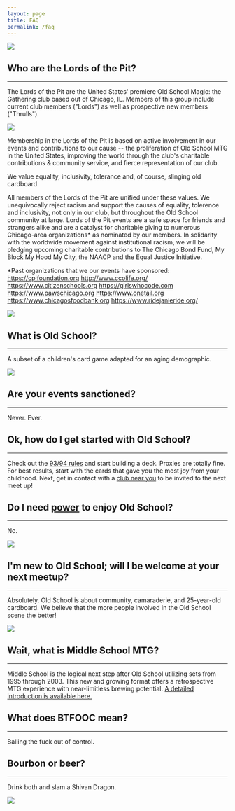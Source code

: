 ```yaml
---
layout: page
title: FAQ
permalink: /faq
---
```


![](/assets/images/site/faq.jpg)

## Who are the Lords of the Pit?

---

The Lords of the Pit are the United States' premiere Old School Magic: the Gathering club based out of Chicago, IL. Members of this group include current club members ("Lords") as well as prospective new members ("Thrulls").

![](/assets/images/2019/08/lotp.jpg)

Membership in the Lords of the Pit is based on active involvement in our events and contributions to our cause -- the proliferation of Old School MTG in the United States, improving the world through the club's charitable contributions & community service, and fierce representation of our club.

We value equality, inclusivity, tolerance and, of course, slinging old cardboard. 

All members of the Lords of the Pit are unified under these values. We unequivocally reject racism and support the causes of equality, tolerence and inclusivity, not only in our club, but throughout the Old School community at large. Lords of the Pit events are a safe space for friends and strangers alike and are a catalyst for charitable giving to numerous Chicago-area organizations* as nominated by our members. In solidarity with the worldwide movement against institutional racism, we will be pledging upcoming charitable contributions to The Chicago Bond Fund, My Block My Hood My City, the NAACP and the Equal Justice Initiative.

*Past organizations that we our events have sponsored:
https://cplfoundation.org
http://www.ccolife.org/
https://www.citizenschools.org
https://girlswhocode.com
https://www.pawschicago.org
https://www.onetail.org
https://www.chicagosfoodbank.org
https://www.ridejanieride.org/

![](/assets/images/2019/09/OSPB19LOTPFront.jpg)

## What is Old School?

---

A subset of a children's card game adapted for an aging demographic.

![](/assets/images/2019/11/IMG_20191109_154113-1.jpg)

## Are your events sanctioned?

---

Never. Ever.

## Ok, how do I get started with Old School?

---

Check out the [93/94 rules](http://www.eternalcentral.com/9394rules/) and start building a deck. Proxies are totally fine. For best results, start with the cards that gave you the most joy from your childhood. Next, get in contact with a [club near you](/clubs) to be invited to the next meet up!

## Do I need [power](https://en.wikipedia.org/wiki/Power_Nine) to enjoy Old School?

---

No.

![](/assets/images/2019/11/IMG_7946.jpg)

## I'm new to Old School; will I be welcome at your next meetup?

---

Absolutely. Old School is about community, camaraderie, and 25-year-old cardboard. We believe that the more people involved in the Old School scene the better!

![](/assets/images/2019/11/IMG-4935.JPG.png)

## Wait, what is Middle School MTG?

---

Middle School is the logical next step after Old School utilizing sets from 1995 through 2003. This new and growing format offers a retrospective MTG experience with near-limitless brewing potential. [A detailed introduction is available here.](https://www.eternalcentral.com/introducing-middle-school/)

## What does BTFOOC mean?

---

Balling the fuck out of control.

## Bourbon or beer?

---

Drink both and slam a Shivan Dragon.

![](/assets/images/2019/12/LOTPtoydrive2019.jpg)
